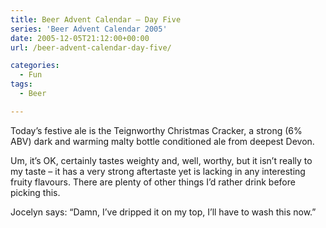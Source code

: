 ```yaml
---
title: Beer Advent Calendar – Day Five
series: 'Beer Advent Calendar 2005'
date: 2005-12-05T21:12:00+00:00
url: /beer-advent-calendar-day-five/

categories:
  - Fun
tags:
  - Beer

---
```

Today’s festive ale is the Teignworthy Christmas Cracker, a strong (6% ABV) dark and warming malty bottle conditioned ale from deepest Devon.

Um, it’s OK, certainly tastes weighty and, well, worthy, but it isn’t really to my taste – it has a very strong aftertaste yet is lacking in any interesting fruity flavours.  There are plenty of other things I’d rather drink before picking this.

Jocelyn says: “Damn, I’ve dripped it on my top, I’ll have to wash this now.”
